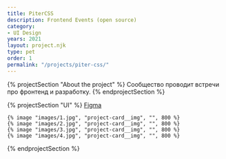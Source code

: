 ```yaml
---
title: PiterCSS
description: Frontend Events (open source)
category:
- UI Design
years: 2021
layout: project.njk
type: pet
order: 1
permalink: "/projects/piter-css/"
---
```


{% projectSection "About the project" %}
	Сообщество проводит встречи про фронтенд и разработку.
{% endprojectSection %}

{% projectSection "UI" %}
	[Figma](https://www.figma.com/file/a8g8nfxOlHfBbz6o7kgyD8/PiterCSS-v0.3?node-id=19%3A339)

	{% image "images/1.jpg", "project-card__img", "", 800 %}
	{% image "images/2.jpg", "project-card__img", "", 800 %}
	{% image "images/3.jpg", "project-card__img", "", 800 %}
	{% image "images/4.jpg", "project-card__img", "", 800 %}
{% endprojectSection %}